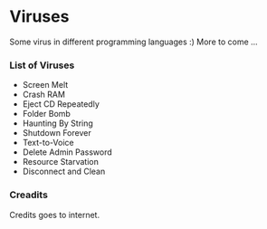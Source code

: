 # Viruses
Some virus in different programming languages :) 
More to come ...

### List of Viruses

- Screen Melt
- Crash RAM
- Eject CD Repeatedly
- Folder Bomb
- Haunting By String
- Shutdown Forever
- Text-to-Voice
- Delete Admin Password
- Resource Starvation
- Disconnect and Clean


### Creadits
Credits goes to internet.